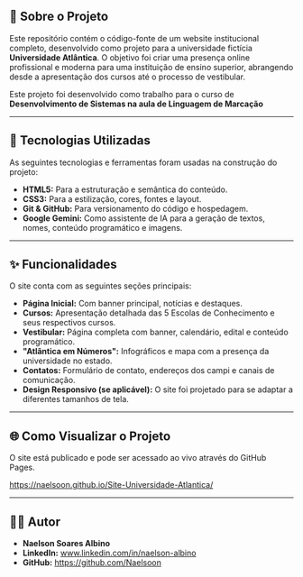 ## 📖 Sobre o Projeto

Este repositório contém o código-fonte de um website institucional completo, desenvolvido como projeto para a universidade fictícia **Universidade Atlântica**. O objetivo foi criar uma presença online profissional e moderna para uma instituição de ensino superior, abrangendo desde a apresentação dos cursos até o processo de vestibular.

Este projeto foi desenvolvido como trabalho para o curso de **Desenvolvimento de Sistemas na aula de Linguagem de Marcação**

---

## 🚀 Tecnologias Utilizadas

As seguintes tecnologias e ferramentas foram usadas na construção do projeto:

* **HTML5:** Para a estruturação e semântica do conteúdo.
* **CSS3:** Para a estilização, cores, fontes e layout.
* **Git & GitHub:** Para versionamento do código e hospedagem.
* **Google Gemini:** Como assistente de IA para a geração de textos, nomes, conteúdo programático e imagens.

---

## ✨ Funcionalidades

O site conta com as seguintes seções principais:

* **Página Inicial:** Com banner principal, notícias e destaques.
* **Cursos:** Apresentação detalhada das 5 Escolas de Conhecimento e seus respectivos cursos.
* **Vestibular:** Página completa com banner, calendário, edital e conteúdo programático.
* **"Atlântica em Números":** Infográficos e mapa com a presença da universidade no estado.
* **Contatos:** Formulário de contato, endereços dos campi e canais de comunicação.
* **Design Responsivo (se aplicável):** O site foi projetado para se adaptar a diferentes tamanhos de tela.

---

## 🌐 Como Visualizar o Projeto

O site está publicado e pode ser acessado ao vivo através do GitHub Pages.

 https://naelsoon.github.io/Site-Universidade-Atlantica/




---

## 👨‍💻 Autor

* **Naelson Soares Albino**
* **LinkedIn:** www.linkedin.com/in/naelson-albino
* **GitHub:** https://github.com/Naelsoon
